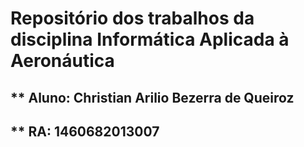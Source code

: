 # Repositório dos trabalhos da disciplina Informática Aplicada à Aeronáutica
## ** Aluno: Christian Arilio Bezerra de Queiroz
## ** RA: 1460682013007